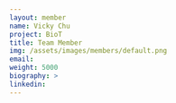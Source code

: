 ```yaml
---
layout: member
name: Vicky Chu
project: BioT
title: Team Member
img: /assets/images/members/default.png
email:
weight: 5000
biography: >
linkedin:
---
```

